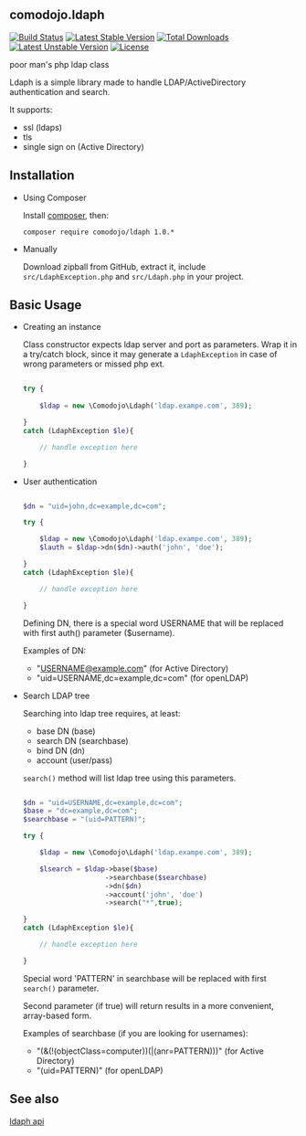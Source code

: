 ## comodojo.ldaph

[![Build Status](https://api.travis-ci.org/comodojo/ldaph.png)](http://travis-ci.org/comodojo/ldaph) [![Latest Stable Version](https://poser.pugx.org/comodojo/ldaph/v/stable)](https://packagist.org/packages/comodojo/ldaph) [![Total Downloads](https://poser.pugx.org/comodojo/ldaph/downloads)](https://packagist.org/packages/comodojo/ldaph) [![Latest Unstable Version](https://poser.pugx.org/comodojo/ldaph/v/unstable)](https://packagist.org/packages/comodojo/ldaph) [![License](https://poser.pugx.org/comodojo/ldaph/license)](https://packagist.org/packages/comodojo/ldaph)

poor man's php ldap class

Ldaph is a simple library made to handle LDAP/ActiveDirectory authentication and search.

It supports:

* ssl (ldaps)
* tls
* single sign on (Active Directory)

## Installation

- Using Composer

	Install [composer](https://getcomposer.org/), then:

	`` composer require comodojo/ldaph 1.0.* ``

-	Manually

	Download zipball from GitHub, extract it, include `src/LdaphException.php` and `src/Ldaph.php` in your project.

## Basic Usage

-	Creating an instance

	Class constructor expects ldap server and port as parameters. Wrap it in a try/catch block, since it may generate a `LdaphException` in case of wrong parameters or missed php ext.

	```php

	try {
		
		$ldap = new \Comodojo\Ldaph('ldap.exampe.com', 389);

	}
	catch (LdaphException $le){

		// handle exception here

	}

	```

-	User authentication

	```php

	$dn = "uid=john,dc=example,dc=com";

	try {

		$ldap = new \Comodojo\Ldaph('ldap.exampe.com', 389);
		$lauth = $ldap->dn($dn)->auth('john', 'doe');
	
	}
	catch (LdaphException $le){

		// handle exception here

	}

	```

	Defining DN, there is a special word USERNAME that will be replaced with first auth() parameter ($username).

	Examples of DN:

	* "USERNAME@example.com" (for Active Directory)
	* "uid=USERNAME,dc=example,dc=com" (for openLDAP)

-	Search LDAP tree

	Searching into ldap tree requires, at least:

	- base DN (base)
	- search DN (searchbase)
	- bind DN (dn)
	- account (user/pass)

	`search()` method will list ldap tree using this parameters.

	```php

	$dn = "uid=USERNAME,dc=example,dc=com";
    $base = "dc=example,dc=com";
    $searchbase = "(uid=PATTERN)";

	try {

		$ldap = new \Comodojo\Ldaph('ldap.exampe.com', 389);

		$lsearch = $ldap->base($base)
						->searchbase($searchbase)
						->dn($dn)
						->account('john', 'doe')
						->search("*",true);

	}
	catch (LdaphException $le){

		// handle exception here

	}

	```

	Special word 'PATTERN' in searchbase will be replaced with first `search()` parameter.

	Second parameter (if true) will return results in a more convenient, array-based form.

	Examples of searchbase (if you are looking for usernames):

	* "(&(!(objectClass=computer))(|(anr=PATTERN)))" (for Active Directory)
	* "(uid=PATTERN)" (for openLDAP)

## See also

[ldaph api](http://api.comodojo.org/framework/Comodojo/Ldaph/Ldaph.html)